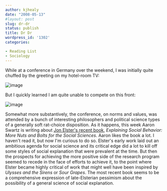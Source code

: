 ```yaml
---
author: kjhealy
date: "2008-05-13"
#layout: post
slug: dr-dr
status: publish
title: Dr Dr
wordpress_id: '1302'
categories:

- Reading List
- Sociology
---
```


While at a conference in Germany over the weekend, I was initially quite chuffed by the greeting on my hotel-room TV:

![image](http://www.kieranhealy.org/files/misc/herr-prof-healy.png)

But I quickly learned I am quite unable to compete on this front:

![image](http://www.kieranhealy.org/files/misc/valdes.png)

Somewhat more substantively, the conference, on norms and values, was attended by a bunch of interesting philosophers and political science types of a generally soft rat-choice disposition. As it happens, this week Aaron Swartz is writing about [Jon Elster's recent book](http://www.aaronsw.com/weblog/toolbox), *Explaining Social Behavior: More Nuts and Bolts for the Social Sciences*. Aaron likes the book a lot. I haven't read it, but now I'm curious to do so. Elster's early work laid out an ambitious agenda for social science and its critical edge did a lot to kill off some styles of social explanation that were prevalent at the time. But then the prospects for achieving the more positive side of the research program seemed to recede in the face of efforts to achieve it, to the point where Elster became highly critical of work that might well have been inspired by *Ulysses and the Sirens* or *Sour Grapes*. The most recent book seems to be a comprehensive expression of late-Elsterian pessimism about the possibility of a general science of social explanation.
